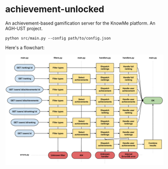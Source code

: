 # achievement-unlocked
An achievement-based gamification server for the KnowMe platform. An AGH-UST project.

```
python src/main.py --config path/to/config.json
```
Here's a flowchart:

![Deal with it.](./docs/request_handling_flow.png)
